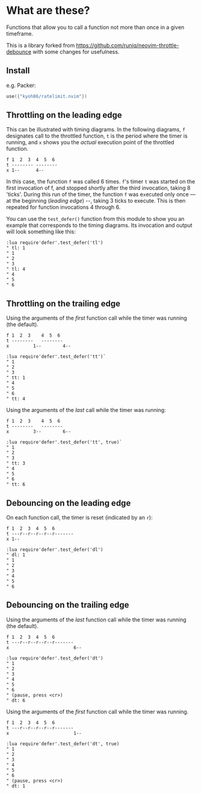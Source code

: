 # What are these?

Functions that allow you to call a function not more than once in a given timeframe.

This is a library forked from https://github.com/runiq/neovim-throttle-debounce
with some changes for usefulness.


## Install

e.g. Packer:

```lua
use({"kyoh86/ratelimit.nvim"})
```

## Throttling on the leading edge

This can be illustrated with timing diagrams. In the following diagrams, `f` designates call to the throttled function, `t` is the period where the timer is running, and `x` shows you the *actual* execution point of the throttled function.

```
f 1  2  3  4  5  6
t -------- --------
x 1--      4--
```

In this case, the function `f` was called 6 times. `f`'s timer `t` was started on the first invocation of f, and stopped shortly after the third invocation, taking 8 'ticks'.
During this run of the timer, the function `f` was e`x`ecuted only once –– at the beginning (*leading edge*) --, taking 3 ticks to execute.
This is then repeated for function invocations 4 through 6.

You can use the `test_defer()` function from this module to show you an example that corresponds to the timing diagrams.
Its invocation and output will look something like this:

```vim
:lua require'defer'.test_defer('tl')
" tl: 1
" 1
" 2
" 3
" tl: 4
" 4
" 5
" 6
```

## Throttling on the trailing edge

Using the arguments of the *first* function call while the timer was running (the default).

```
f 1  2  3    4  5  6
t --------   --------
x         1--        4--
```

```vim
:lua require'defer'.test_defer('tt')`
" 1
" 2
" 3
" tt: 1
" 4
" 5
" 6
" tt: 4
```

Using the arguments of the *last* call while the timer was running:

```
f 1  2  3    4  5  6
t --------   --------
x         3--        6--
```

```vim
:lua require'defer'.test_defer('tt', true)`
" 1
" 2
" 3
" tt: 3
" 4
" 5
" 6
" tt: 6
```

## Debouncing on the leading edge

On each function call, the timer is reset (indicated by an `r`):

```
f 1  2  3  4  5  6
t ---r--r--r--r--r-------
x 1--
```
```vim
:lua require'defer'.test_defer('dl')
" dl: 1
" 1
" 2
" 3
" 4
" 5
" 6
```

## Debouncing on the trailing edge


Using the arguments of the *last* function call while the timer was running (the default).

```
f 1  2  3  4  5  6
t ---r--r--r--r--r-------
x                        6--
```

```vim
:lua require'defer'.test_defer('dt')
" 1
" 2
" 3
" 4
" 5
" 6
" (pause, press <cr>)
" dt: 6
```

Using the arguments of the *first* function call while the timer was running.

```
f 1  2  3  4  5  6
t ---r--r--r--r--r-------
x                        1--
```

```vim
:lua require'defer'.test_defer('dt', true)
" 1
" 2
" 3
" 4
" 5
" 6
" (pause, press <cr>)
" dt: 1
```

